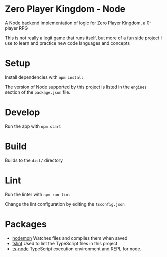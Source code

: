 # Zero Player Kingdom - Node

A Node backend implementation of logic for Zero Player Kingdom, a 0-player RPG

This is not really a legit game that runs itself, but more of a fun side project I use to learn and practice new code languages and concepts

# Setup

Install dependencies with `npm install`

The version of Node supported by this project is listed in the `engines` section of the `package.json` file.

# Develop

Run the app with `npm start`

# Build

Builds to the `dist/` directory

# Lint

Run the linter with `npm run lint`

Change the lint configuration by editing the `tsconfig.json`

# Packages

* [nodemon](https://www.npmjs.com/package/nodemon) Watches files and compiles them when saved
* [tslint](https://www.npmjs.com/package/tslint) Used to lint the TypeScript files in this project
* [ts-node](https://www.npmjs.com/package/ts-node) TypeScript execution environment and REPL for node.
